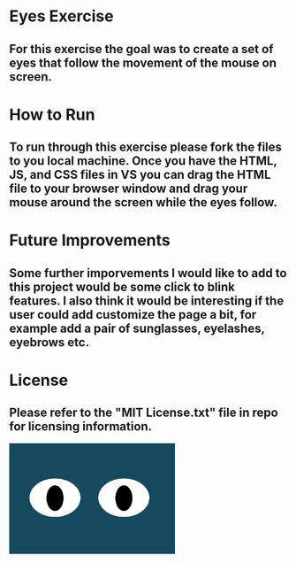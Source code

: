 # Eyes Exercise
## For this exercise the goal was to create a set of eyes that follow the movement of the mouse on screen.
# How to Run
## To run through this exercise please fork the files to you local machine.  Once you have the HTML, JS, and CSS files in VS you can drag the HTML file to your browser window and drag your mouse around the screen while the eyes follow.
# Future Improvements
## Some further imporvements I would like to add to this project would be some click to blink features.  I also think it would be interesting if the user could add customize the page a bit, for example add a pair of sunglasses, eyelashes, eyebrows etc.
# License
## Please refer to the "MIT License.txt" file in repo for licensing information.
<img src= "Eyes.png" width ='300'/> 
